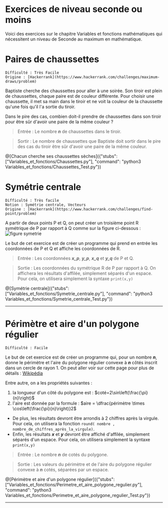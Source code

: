 # Exercices de niveau seconde ou moins

Voici des exercices sur le chapitre Variables et fonctions mathématiques qui nécessitent un niveau de Seconde au maximum en mathématique.

# Paires de chaussettes
`Difficulté : Très Facile`  
`Origine : [Hackerrank](https://www.hackerrank.com/challenges/maximum-draws/problem)`

Baptiste cherche des chaussettes pour aller à une soirée. Son tiroir est plein de chaussettes, chaque paire est de couleur différente. Pour choisir une chaussette, il met sa main dans le tiroir et ne voit la couleur de la chaussette qu'une fois qu'il l'a sortie du tiroir.

Dans le pire des cas, combien doit-il prendre de chaussettes dans son tiroir pour être sûr d'avoir une paire de la même couleur ?

> Entrée : Le nombre ***n*** de chaussettes dans le tiroir.

> Sortir : Le nombre de chaussettes que Baptiste doit sortir dans le pire des cas du tiroir être sûr d'avoir une paire de la même couleur.

@[Chacun cherche ses chaussettes sèches]({"stubs": ["Variables_et_fonctions/Chaussettes.py"], "command": "python3 Variables_et_fonctions/Chaussettes_Test.py"})

# Symétrie centrale
`Difficulté : Très facile`  
`Notion : Symétrie centrale, Vecteurs`  
`Origine : [Hackerrank](https://www.hackerrank.com/challenges/find-point/problem)`

A partir de deux points P et Q, on peut créer un troisième point R symétrique de P par rapport à Q comme sur la figure ci-dessous :
![figure symetrie](https://s3.amazonaws.com/hr-challenge-images/128/1476207535-debed1b871-find-point-1122.png)

Le but de cet exercice est de créer un programme qui prend en entrée les coordonnées de P et Q et affiche les coordonnées de R.

> Entrée : Les coordonnées ***x_p***, ***y_p***, ***x_q*** et ***y_q*** de P et Q.

> Sortie : Les coordonnées du symétrique R de P par rapport à Q. On affichera les résultats d'affilée, simplement séparés d'un espace. Pour cela, on utilisera simplement la syntaxe `print(x,y)`

@[Symétrie centrale]({"stubs": ["Variables_et_fonctions/Symetrie_centrale.py"], "command": "python3 Variables_et_fonctions/Symetrie_centrale_Test.py"})

---

# Périmètre et aire d'un polygone régulier
`Difficulté : Facile`

Le but de cet exercice est de créer un programme qui, pour un nombre ***n***, donne le périmètre et l'aire du polygone régulier convexe à ***n*** côtés inscrit dans un cercle de rayon 1.
On peut aller voir sur cette page pour plus de détails : [Wikipédia](https://fr.wikipedia.org/wiki/Polygone_r%C3%A9gulier#Polygones_r%C3%A9guliers_convexes)

Entre autre, on a les propriétés suivantes :
1. la longueur d'un côté  du polygone est : $`coté=2\sin\left(\frac{\pi}{n}\right)`$
2. l'aire est donnée par la formule : $`aire = \dfrac{périmètre \times \cos\left(\frac{\pi}{n}\right)}2`$

+ De plus, les résultats devront être arrondis à 2 chiffres après la virgule. Pour cela, on utilisera la fonction `round( nombre , nombre_de_chiffres_après_la_virgule)`.
+ Enfin, les résultats ***x*** et ***y*** devront être affiché d'affilée, simplement séparés d'un espace. Pour cela, on utilisera simplement la syntaxe `print(x,y)`

> Entrée : Le nombre ***n*** de cotés du polygone.

> Sortie : Les valeurs du périmètre et de l'aire du polygone régulier convexe à ***n*** cotés, séparées par un espace.

@[Périmètre et aire d'un polygone régulier]({"stubs": ["Variables_et_fonctions/Perimetre_et_aire_polygone_regulier.py"], "command": "python3 Variables_et_fonctions/Perimetre_et_aire_polygone_regulier_Test.py"})

---
